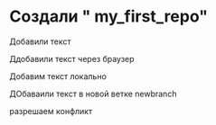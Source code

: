 # Создали " my_first_repo" 

Добавили текст

Ддобавили текст через браузер

Добавим текст локально

ДОбаваили текст в новой ветке newbranch

разрешаем конфликт
